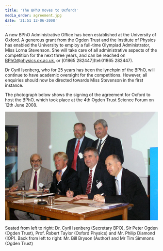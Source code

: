 ```yaml
---
title: 'The BPhO moves to Oxford!'
media_order: agreement.jpg
date: '21:51 12-06-2008'
---
```


A new BPhO Administrative Office has been established at the University of Oxford. A generous grant from the Ogden Trust and the Institute of Physics has enabled the University to employ a full-time Olympiad Administrator, Miss Lorna Stevenson. She will take care of all administrative aspects of the competition for the next three years, and can be reached on [BPhO@physics.ox.ac.uk](mailto:BPhO@physics.ox.ac.uk), or [01865 282447](tel:01865 282447).

Dr Cyril Isenberg, who for 25 years has been the lynchpin of the BPhO, will continue to have academic oversight for the competitions. However, all enquiries should now be directed towards Miss Stevenson in the first instance.

The photograph below shows the signing of the agreement for Oxford to host the BPhO, which took place at the 4th Ogden Trust Science Forum on 12th June 2008.

![](agreement.jpg)

Seated from left to right: Dr. Cyril Isenberg (Secretary BPO), Sir Peter Ogden (Ogden Trust), Prof. Robert Taylor (Oxford Physics) and Mr. Philip Diamond (IOP). Back from left to right: Mr. Bill Bryson (Author) and Mr Tim Simmons (Ogden Trust)